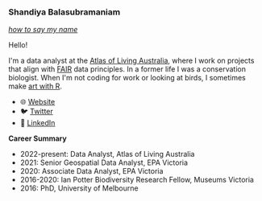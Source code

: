 ### Shandiya Balasubramaniam 
[*how to say my name*](https://github.com/shandiya/shandiya/blob/main/name_pronunciation.mp4?raw=true)

Hello!  

I'm a data analyst at the [Atlas of Living Australia](https://www.ala.org.au), where I work on 
projects that align with [FAIR](https://www.nature.com/articles/sdata201618) data principles. 
In a former life I was a conservation biologist. When I'm not coding for work or looking at birds, I 
sometimes make [art with R](https://github.com/shandiya/variations-on-a-theme).  

- :globe_with_meridians: [Website](https://shandiya.netlify.app)  
- :bird: [Twitter](https://twitter.com/ShandiyaB)   
- :briefcase: [LinkedIn](https://linkedin.com/in/shandiya)   

**Career Summary**

- 2022-present: Data Analyst, Atlas of Living Australia
- 2021: Senior Geospatial Data Analyst, EPA Victoria  
- 2020: Associate Data Analyst, EPA Victoria  
- 2016-2020: Ian Potter Biodiversity Research Fellow, Museums Victoria  
- 2016: PhD, University of Melbourne   
